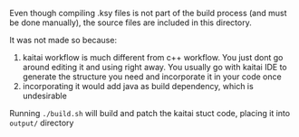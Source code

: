 Even though compiling .ksy files is not part of the build process (and must be done manually), the source files are included in this directory.

It was not made so because:

1) kaitai workflow is much different from c++ workflow. You just dont go around editing it and using right away. You usually go with kaitai IDE to generate the structure you need and incorporate it in your code once
2) incorporating it would add java as build dependency, which is undesirable

Running `./build.sh` will build and patch the kaitai stuct code, placing it into `output/` directory